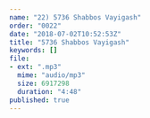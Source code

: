 ```yaml
---
name: "22) 5736 Shabbos Vayigash"
order: "0022"
date: "2018-07-02T10:52:53Z"
title: "5736 Shabbos Vayigash"
keywords: []
file:
- ext: ".mp3"
  mime: "audio/mp3"
  size: 6917298
  duration: "4:48"
published: true
---
```

